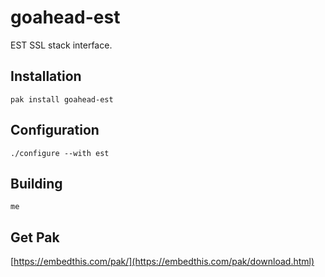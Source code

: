 goahead-est
===

EST SSL stack interface. 

## Installation

    pak install goahead-est


## Configuration

    ./configure --with est


## Building

    me

## Get Pak

[https://embedthis.com/pak/](https://embedthis.com/pak/download.html)
